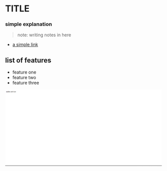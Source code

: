 # TITLE

### simple explanation     
> note: writing notes in here 
- [a simple link](https://google.com)

## list of features
- feature one
- feature two
- feature three

![a simmple image](screenshots/index.png)